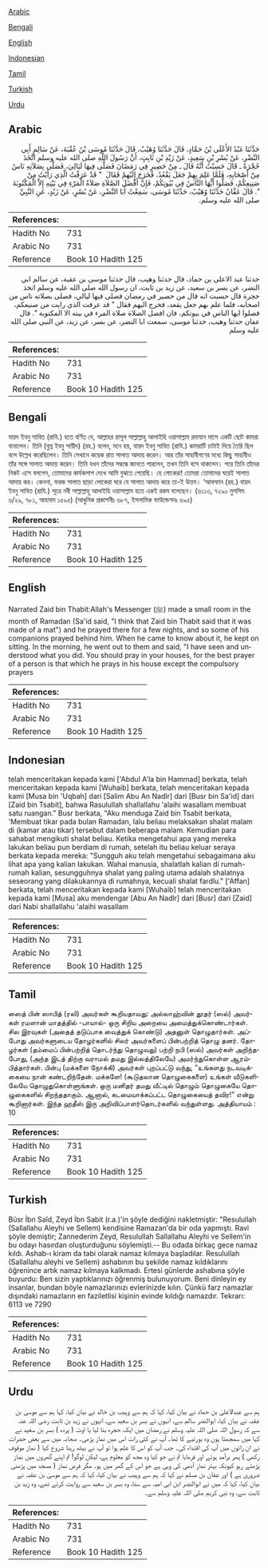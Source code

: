[Arabic](#arabic)

[Bengali](#bengali)

[English](#english)

[Indonesian](#indonesian)

[Tamil](#tamil)

[Turkish](#turkish)

[Urdu](#urdu)

## Arabic


<div dir="rtl" lang="ar" style={{fontSize:'larger',backgroundColor:'#f8f9fa',padding:20}}>
حَدَّثَنَا عَبْدُ الأَعْلَى بْنُ حَمَّادٍ، قَالَ حَدَّثَنَا وُهَيْبٌ، قَالَ حَدَّثَنَا مُوسَى بْنُ عُقْبَةَ، عَنْ سَالِمٍ أَبِي النَّضْرِ، عَنْ بُسْرِ بْنِ سَعِيدٍ، عَنْ زَيْدِ بْنِ ثَابِتٍ، أَنَّ رَسُولَ اللَّهِ صلى الله عليه وسلم اتَّخَذَ حُجْرَةً ـ قَالَ حَسِبْتُ أَنَّهُ قَالَ ـ مِنْ حَصِيرٍ فِي رَمَضَانَ فَصَلَّى فِيهَا لَيَالِيَ، فَصَلَّى بِصَلاَتِهِ نَاسٌ مِنْ أَصْحَابِهِ، فَلَمَّا عَلِمَ بِهِمْ جَعَلَ يَقْعُدُ، فَخَرَجَ إِلَيْهِمْ فَقَالَ ‏ "‏ قَدْ عَرَفْتُ الَّذِي رَأَيْتُ مِنْ صَنِيعِكُمْ، فَصَلُّوا أَيُّهَا النَّاسُ فِي بُيُوتِكُمْ، فَإِنَّ أَفْضَلَ الصَّلاَةِ صَلاَةُ الْمَرْءِ فِي بَيْتِهِ إِلاَّ الْمَكْتُوبَةَ ‏"‏‏.‏ قَالَ عَفَّانُ حَدَّثَنَا وُهَيْبٌ، حَدَّثَنَا مُوسَى، سَمِعْتُ أَبَا النَّضْرِ، عَنْ بُسْرٍ، عَنْ زَيْدٍ، عَنِ النَّبِيِّ صلى الله عليه وسلم‏.‏
</div>
<div style={{backgroundColor:'#f8f9fa',padding:20, marginBottom: 10}}><table> <thead> <tr> <th>References:</th> <th></th> </tr> </thead> <tbody><tr><td>Hadith No</td><td>731</td></tr><tr><td>Arabic No</td><td>731</td></tr><tr><td>Reference</td><td>Book 10 Hadith 125</td></tr></tbody></table></div>


<div dir="rtl" lang="ar" style={{fontSize:'larger',backgroundColor:'#f8f9fa',padding:20}}>
حدثنا عبد الاعلى بن حماد، قال حدثنا وهيب، قال حدثنا موسى بن عقبة، عن سالم ابي النضر، عن بسر بن سعيد، عن زيد بن ثابت، ان رسول الله صلى الله عليه وسلم اتخذ حجرة قال حسبت انه قال من حصير في رمضان فصلى فيها ليالي، فصلى بصلاته ناس من اصحابه، فلما علم بهم جعل يقعد، فخرج اليهم فقال " قد عرفت الذي رايت من صنيعكم، فصلوا ايها الناس في بيوتكم، فان افضل الصلاة صلاة المرء في بيته الا المكتوبة ". قال عفان حدثنا وهيب، حدثنا موسى، سمعت ابا النضر، عن بسر، عن زيد، عن النبي صلى الله عليه وسلم
</div>
<div style={{backgroundColor:'#f8f9fa',padding:20, marginBottom: 10}}><table> <thead> <tr> <th>References:</th> <th></th> </tr> </thead> <tbody><tr><td>Hadith No</td><td>731</td></tr><tr><td>Arabic No</td><td>731</td></tr><tr><td>Reference</td><td>Book 10 Hadith 125</td></tr></tbody></table></div>

## Bengali


<div dir="ltr" lang="bn" style={{fontSize:'larger',backgroundColor:'#f8f9fa',padding:20}}>
যায়দ ইবনু সাবিত (রাযি.) হতে বর্ণিত যে, আল্লাহর রাসূল সাল্লাল্লাহু আলাইহি ওয়াসাল্লাম রমাযান মাসে একটি ছোট কামরা বানালেন। তিনি (বুস্র ইবনু সায়ীদ) (রহ.) বলেন, মনে হয়, যায়দ ইবনু সাবিত (রাযি.) কামরাটি চাটাই দিয়ে তৈরি ছিল বলে উল্লেখ করেছিলেন। তিনি সেখানে কয়েক রাত সালাত আদায় করেন। আর তাঁর সাহাবীগণের মধ্যে কিছু সাহাবীও তাঁর সঙ্গে সালাত আদায় করেন। তিনি যখন তাঁদের সম্বন্ধে জানতে পারলেন, তখন তিনি বসে থাকলেন। পরে তিনি তাঁদের নিকট এসে বললেন, তোমাদের কার্যকলাপ দেখে আমি বুঝতে পেরেছি। হে লোকেরা! তোমরা তোমাদের ঘরেই সালাত আদায় কর। কেননা, ফরজ সালাত ছাড়া লোকেরা ঘরে যে সালাত আদায় করে তা-ই উত্তম। ‘আফফান (রহ.) যায়দ ইবনু সাবিত (রাযি.) সূত্রে নবী সাল্লাল্লাহু আলাইহি ওয়াসাল্লাম হতে একই রকম বলেছেন। (৬১১৩, ৭২৯০ মুসলিম ৬/২৯, ৭৮১, আহমাদ ১৫৯৫) (আধুনিক প্রকাশনীঃ ৬৮৭, ইসলামিক ফাউন্ডেশনঃ ৬৯৫)
</div>
<div style={{backgroundColor:'#f8f9fa',padding:20, marginBottom: 10}}><table> <thead> <tr> <th>References:</th> <th></th> </tr> </thead> <tbody><tr><td>Hadith No</td><td>731</td></tr><tr><td>Arabic No</td><td>731</td></tr><tr><td>Reference</td><td>Book 10 Hadith 125</td></tr></tbody></table></div>

## English


<div dir="ltr" lang="en" style={{fontSize:'larger',backgroundColor:'#f8f9fa',padding:20}}>
Narrated Zaid bin Thabit:Allah's Messenger (ﷺ) made a small room in the month of Ramadan (Sa'id said, "I think that Zaid bin Thabit said that it was made of a mat") and he prayed there for a few nights, and so some of his companions prayed behind him. When he came to know about it, he kept on sitting. In the morning, he went out to them and said, "I have seen and understood what you did. You should pray in your houses, for the best prayer of a person is that which he prays in his house except the compulsory prayers
</div>
<div style={{backgroundColor:'#f8f9fa',padding:20, marginBottom: 10}}><table> <thead> <tr> <th>References:</th> <th></th> </tr> </thead> <tbody><tr><td>Hadith No</td><td>731</td></tr><tr><td>Arabic No</td><td>731</td></tr><tr><td>Reference</td><td>Book 10 Hadith 125</td></tr></tbody></table></div>

## Indonesian


<div dir="ltr" lang="id" style={{fontSize:'larger',backgroundColor:'#f8f9fa',padding:20}}>
telah menceritakan kepada kami ['Abdul A'la bin Hammad] berkata, telah menceritakan kepada kami [Wuhaib] berkata, telah menceritakan kepada kami [Musa bin 'Uqbah] dari [Salim Abu An Nadlr] dari [Busr bin Sa'id] dari [Zaid bin Tsabit], bahwa Rasulullah shallallahu 'alaihi wasallam membuat satu ruangan." Busr berkata, "Aku menduga Zaid bin Tsabit berkata, 'Membuat tikar pada bulan Ramadan, lalu beliau melaksakan shalat malam di (kamar atau tikar) tersebut dalam beberapa malam. Kemudian para sahabat mengikuti shalat beliau. Ketika mengetahui apa yang mereka lakukan beliau pun berdiam di rumah, setelah itu beliau keluar seraya berkata kepada mereka: "Sungguh aku telah mengetahui sebagaimana aku lihat apa yang kalian lakukan. Wahai manusia, shalatlah kalian di rumah-rumah kalian, sesungguhnya shalat yang paling utama adalah shalatnya seseorang yang dilakukannya di rumahnya, kecuali shalat fardlu." ['Affan] berkata, telah menceritakan kepada kami [Wuhaib] telah menceritakan kepada kami [Musa] aku mendengar [Abu An Nadlr] dari [Busr] dari [Zaid] dari Nabi shallallahu 'alaihi wasallam
</div>
<div style={{backgroundColor:'#f8f9fa',padding:20, marginBottom: 10}}><table> <thead> <tr> <th>References:</th> <th></th> </tr> </thead> <tbody><tr><td>Hadith No</td><td>731</td></tr><tr><td>Arabic No</td><td>731</td></tr><tr><td>Reference</td><td>Book 10 Hadith 125</td></tr></tbody></table></div>

## Tamil


<div dir="ltr" lang="ta" style={{fontSize:'larger',backgroundColor:'#f8f9fa',padding:20}}>
ஸைத் பின் ஸாபித் (ரலி) அவர்கள் கூறியதாவது: அல்லாஹ்வின் தூதர் (ஸல்) அவர்கள் ரமளான் மாதத்தில் -பாயால்- ஒரு சிறிய அறையை அமைத்துக்கொண்டார்கள். சில இரவுகள் (அதைத் தடுப்பாக வைத்துக் கொண்டு) அதனுள் தொழுதார்கள். அப்போது அவர்களுடைய தோழர்களில் சிலர் அவர்களைப் பின்பற்றித் தொழு தனர். தோழர்கள் (தம்மைப் பின்பற்றித் தொடர்ந்து தொழுவது) பற்றி நபி (ஸல்) அவர்கள் அறிந்தபோது, (அந்த இடத் திற்கு வராமல் தமது இல்லத்திலேயே) அமர்ந்துகொள்ள ஆரம்பித்தார்கள். பின்பு (மக்களை நோக்கி) அவர்கள் புறப்பட்டு வந்து, “உங்களது நடவடிக்கையை நான் கண்டறிந்தேன். மக்களே! (கூடுதலான தொழுகைகளை) உங்கள் வீடுகளிலேயே தொழுதுகொள்ளுங்கள். ஒரு மனிதர் தமது வீட்டில் தொழும் தொழுகையே தொழுகைகளில் சிறந்ததாகும். ஆனால், கடமையாக்கப்பட்ட தொழுகையைத் தவிர!” என்று கூறினார்கள். இந்த ஹதீஸ் இரு அறிவிப்பாளர்தொடர்களில் வந்துள்ளது. அத்தியாயம் : 10
</div>
<div style={{backgroundColor:'#f8f9fa',padding:20, marginBottom: 10}}><table> <thead> <tr> <th>References:</th> <th></th> </tr> </thead> <tbody><tr><td>Hadith No</td><td>731</td></tr><tr><td>Arabic No</td><td>731</td></tr><tr><td>Reference</td><td>Book 10 Hadith 125</td></tr></tbody></table></div>

## Turkish


<div dir="ltr" lang="tr" style={{fontSize:'larger',backgroundColor:'#f8f9fa',padding:20}}>
Büsr İbn Saîd, Zeyd İbn Sabit (r.a.)'in şöyle dediğini nakletmiştir: "Resulullah (Sallallahu Aleyhi ve Sellem) kendisine Ramazan'da bir oda yapmıştı. Ravi şöyle demiştir; Zannederim Zeyd, Resulullah Sallallahu Aleyhi ve Sellem'in bu odayı hasırdan oluşturduğunu söylemişti.-- Bu odada birkaç gece namaz kıldı. Ashab-ı kiram da tabi olarak namaz kılmaya başladılar. Resulullah (Sallallahu aleyhi ve Sellem) ashabının bu şekilde namaz kıldıklarını öğrenince artık namaz kılmaya kalkmadı. Ertesi günlerde ashabına şöyle buyurdu: Ben sizin yaptıklarınızı öğrenmiş bulunuyorum. Beni dinleyin ey insanlar, bundan böyle namazlarınızı evlerinizde kılın. Çünkü farz namazlar dışındaki namazların en faziletlisi kişinin evinde kıldığı namazdır. Tekrarı: 6113 ve 7290
</div>
<div style={{backgroundColor:'#f8f9fa',padding:20, marginBottom: 10}}><table> <thead> <tr> <th>References:</th> <th></th> </tr> </thead> <tbody><tr><td>Hadith No</td><td>731</td></tr><tr><td>Arabic No</td><td>731</td></tr><tr><td>Reference</td><td>Book 10 Hadith 125</td></tr></tbody></table></div>

## Urdu


<div dir="rtl" lang="ur" style={{fontSize:'larger',backgroundColor:'#f8f9fa',padding:20}}>
ہم سے عبدالاعلیٰ بن حماد نے بیان کیا، کہا کہ ہم سے وہیب بن خالد نے بیان کیا، کہا ہم سے موسیٰ بن عقبہ نے بیان کیا، ابوالنضر سالم سے، انہوں نے بسر بن سعید سے، انہوں نے زید بن ثابت رضی اللہ عنہ سے کہ رسول اللہ صلی اللہ علیہ وسلم نے رمضان میں ایک حجرہ بنا لیا یا اوٹ ( پردہ ) بسر بن سعید نے کہا میں سمجھتا ہوں وہ بورئیے کا تھا۔ آپ نے کئی رات اس میں نماز پڑھی۔ صحابہ میں سے بعض حضرات نے ان راتوں میں آپ کی اقتداء کی۔ جب آپ کو اس کا علم ہوا تو آپ نے بیٹھ رہنا شروع کیا ( نماز موقوف رکھی ) پھر برآمد ہوئے اور فرمایا تم نے جو کیا وہ مجھ کو معلوم ہے، لیکن لوگو! تم اپنے گھروں میں نماز پڑھتے رہو کیونکہ بہتر نماز آدمی کی وہی ہے جو اس کے گھر میں ہو۔ مگر فرض نماز ( مسجد میں پڑھنی ضروری ہے ) اور عفان بن مسلم نے کہا کہ ہم سے وہیب نے بیان کیا، کہا کہ ہم سے موسیٰ بن عقبہ نے بیان کیا، کہا کہ میں نے ابوالنضر ابن ابی امیہ سے سنا، وہ بسر بن سعید سے روایت کرتے تھے، وہ زید بن ثابت سے، وہ نبی کریم صلی اللہ علیہ وسلم سے۔
</div>
<div style={{backgroundColor:'#f8f9fa',padding:20, marginBottom: 10}}><table> <thead> <tr> <th>References:</th> <th></th> </tr> </thead> <tbody><tr><td>Hadith No</td><td>731</td></tr><tr><td>Arabic No</td><td>731</td></tr><tr><td>Reference</td><td>Book 10 Hadith 125</td></tr></tbody></table></div>